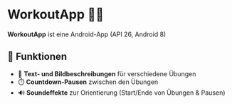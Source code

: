 # WorkoutApp 🏋️‍♀️

**WorkoutApp** ist eine Android-App (API 26, Android 8)

## 📱 Funktionen

- 📄 **Text- und Bildbeschreibungen** für verschiedene Übungen  
- ⏱️ **Countdown-Pausen** zwischen den Übungen  
- 🔊 **Soundeffekte** zur Orientierung (Start/Ende von Übungen & Pausen)  

